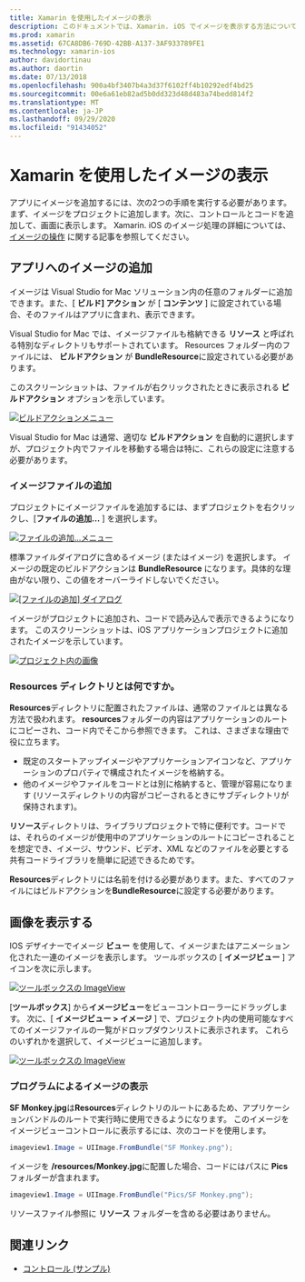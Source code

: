 ```yaml
---
title: Xamarin を使用したイメージの表示
description: このドキュメントでは、Xamarin. iOS でイメージを表示する方法について説明します。 プログラムまたは iOS Designer を使用して、アプリにイメージを追加する方法について説明します。
ms.prod: xamarin
ms.assetid: 67CA8DB6-769D-42BB-A137-3AF933789FE1
ms.technology: xamarin-ios
author: davidortinau
ms.author: daortin
ms.date: 07/13/2018
ms.openlocfilehash: 900a4bf3407b4a3d37f6102ff4b10292edf4bd25
ms.sourcegitcommit: 00e6a61eb82ad5b0dd323d48d483a74bedd814f2
ms.translationtype: MT
ms.contentlocale: ja-JP
ms.lasthandoff: 09/29/2020
ms.locfileid: "91434052"
---
```

# <a name="displaying-images-with-xamarinios"></a>Xamarin を使用したイメージの表示

アプリにイメージを追加するには、次の2つの手順を実行する必要があります。まず、イメージをプロジェクトに追加します。次に、コントロールとコードを追加して、画面に表示します。 Xamarin. iOS のイメージ処理の詳細については、 [イメージの操作](~/ios/app-fundamentals/images-icons/index.md) に関する記事を参照してください。

## <a name="adding-images-to-your-app"></a>アプリへのイメージの追加

イメージは Visual Studio for Mac ソリューション内の任意のフォルダーに追加できます。また、[ **ビルド] アクション** が [ **コンテンツ** ] に設定されている場合、そのファイルはアプリに含まれ、表示できます。

Visual Studio for Mac では、イメージファイルも格納できる **リソース** と呼ばれる特別なディレクトリもサポートされています。 Resources フォルダー内のファイルには、 **ビルドアクション** が **BundleResource**に設定されている必要があります。

このスクリーンショットは、ファイルが右クリックされたときに表示される **ビルドアクション** オプションを示しています。

 [![ビルドアクションメニュー](image-images/image30a.png)](image-images/image30a.png#lightbox)

Visual Studio for Mac は通常、適切な **ビルドアクション** を自動的に選択しますが、プロジェクト内でファイルを移動する場合は特に、これらの設定に注意する必要があります。

### <a name="adding-an-image-file"></a>イメージファイルの追加

プロジェクトにイメージファイルを追加するには、まずプロジェクトを右クリックし、[**ファイルの追加...** ] を選択します。

 [![ファイルの追加...メニュー](image-images/image31a.png)](image-images/image31a.png#lightbox)

標準ファイルダイアログに含めるイメージ (またはイメージ) を選択します。 イメージの既定のビルドアクションは **BundleResource** になります。具体的な理由がない限り、この値をオーバーライドしないでください。

 [![[ファイルの追加] ダイアログ](image-images/image32a.png)](image-images/image32a.png#lightbox)

イメージがプロジェクトに追加され、コードで読み込んで表示できるようになります。 このスクリーンショットは、iOS アプリケーションプロジェクトに追加されたイメージを示しています。

 [![プロジェクト内の画像](image-images/image33a.png)](image-images/image33a.png#lightbox)

### <a name="what-is-the-resources-directory"></a>Resources ディレクトリとは何ですか。

**Resources**ディレクトリに配置されたファイルは、通常のファイルとは異なる方法で扱われます。 **resources**フォルダーの内容はアプリケーションのルートにコピーされ、コード内でそこから参照できます。 これは、さまざまな理由で役に立ちます。

- 既定のスタートアップイメージやアプリケーションアイコンなど、アプリケーションのプロパティで構成されたイメージを格納する。
- 他のイメージやファイルをコードとは別に格納すると、管理が容易になります (リソースディレクトリの内容がコピーされるときにサブディレクトリが保持されます)。

**リソース**ディレクトリは、ライブラリプロジェクトで特に便利です。コードでは、それらのイメージが使用中のアプリケーションのルートにコピーされることを想定でき、イメージ、サウンド、ビデオ、XML などのファイルを必要とする共有コードライブラリを簡単に記述できるためです。

**Resources**ディレクトリには名前を付ける必要があります。また、すべてのファイルにはビルドアクションを**BundleResource**に設定する必要があります。

## <a name="displaying-the-image"></a>画像を表示する

IOS デザイナーでイメージ **ビュー** を使用して、イメージまたはアニメーション化された一連のイメージを表示します。 ツールボックスの [ **イメージビュー** ] アイコンを次に示します。

 [![ツールボックスの ImageView](image-images/image35a.png)](image-images/image35.png#lightbox)

[**ツールボックス**] から**イメージビュー**をビューコントローラーにドラッグします。 次に、[ **イメージビュー > イメージ** ] で、プロジェクト内の使用可能なすべてのイメージファイルの一覧がドロップダウンリストに表示されます。 これらのいずれかを選択して、イメージビューに追加します。

 [![ツールボックスの ImageView](image-images/image36a.png)](image-images/image36.png#lightbox)

### <a name="displaying-the-image-programmatically"></a>プログラムによるイメージの表示

**SF Monkey.jpg**は**Resources**ディレクトリのルートにあるため、アプリケーションバンドルのルートで実行時に使用できるようになります。 このイメージをイメージビューコントロールに表示するには、次のコードを使用します。

```csharp
imageview1.Image = UIImage.FromBundle("SF Monkey.png");
```

イメージを **/resources/Monkey.jpg**に配置した場合、コードにはパスに **Pics** フォルダーが含まれます。

```csharp
imageview1.Image = UIImage.FromBundle("Pics/SF Monkey.png");
```

リソースファイル参照に **リソース** フォルダーを含める必要はありません。

## <a name="related-links"></a>関連リンク

- [コントロール (サンプル)](/samples/xamarin/ios-samples/controls)